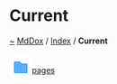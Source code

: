 <a id="current"></a>
<h1>Current</h1>
<a id="dir_f19befb0a20a037054255eb425fb4872"></a>
<a href="https://github.com/CharlesCarley/MdDox#~">~</a>
<a href="indexpage.md#mddox">MdDox</a>
<span class="inline-text">/</span>
<a href="index.md#index">Index</a>
<span class="inline-text">/</span>
<span class="bold-text"><b>Current</b></span>
<br/>
<br/>
<div class="icon-link">
<img src="../images/folder.svg"/><a href="dir_0fdaa85f2db5425911c36efff1ab1b08.md#current-pages">pages</a>
</div>
</div>
</div>
</body>
</html>
